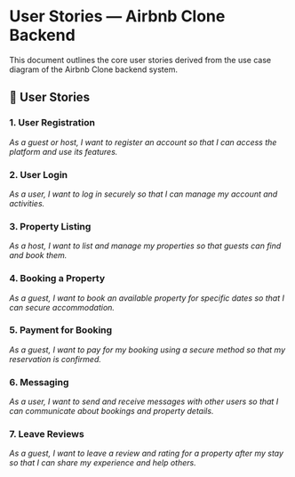# User Stories — Airbnb Clone Backend

This document outlines the core user stories derived from the use case diagram of the Airbnb Clone backend system.

## 📝 User Stories

### 1. User Registration
*As a guest or host, I want to register an account so that I can access the platform and use its features.*

### 2. User Login
*As a user, I want to log in securely so that I can manage my account and activities.*

### 3. Property Listing
*As a host, I want to list and manage my properties so that guests can find and book them.*

### 4. Booking a Property
*As a guest, I want to book an available property for specific dates so that I can secure accommodation.*

### 5. Payment for Booking
*As a guest, I want to pay for my booking using a secure method so that my reservation is confirmed.*

### 6. Messaging
*As a user, I want to send and receive messages with other users so that I can communicate about bookings and property details.*

### 7. Leave Reviews
*As a guest, I want to leave a review and rating for a property after my stay so that I can share my experience and help others.*

